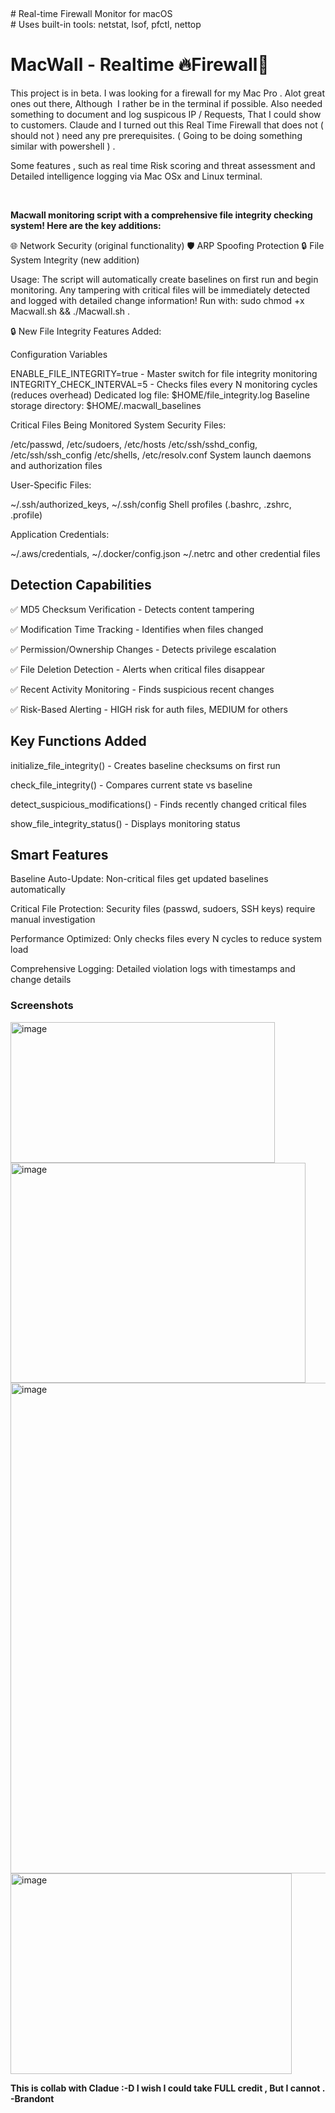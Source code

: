 <p>&nbsp;</p>
<p style="text-align: left;"># Real-time Firewall Monitor for macOS<br /># Uses built-in tools: netstat, lsof, pfctl, nettop</br></p>
<h1><strong>MacWall - Realtime 🔥Firewall🧱&nbsp;</strong></h1>
<p>This project is in beta. I was looking for a firewall for my Mac Pro . Alot great ones out there, Although&nbsp; I rather be in the terminal if possible. Also needed something to document and log suspicous IP / Requests, That I could show to customers. Claude and I turned out this Real Time Firewall that does not ( should not ) need any pre&nbsp;prerequisites. ( Going to be doing something similar with powershell ) .</p>
<p>Some features , such as real time Risk scoring and threat assessment and Detailed intelligence logging via Mac OSx and Linux terminal.</p>
<p>&nbsp;</p>
<b>Macwall monitoring script with a comprehensive file integrity checking system! Here are the key additions:</b>

🌐 Network Security (original functionality)
🛡️ ARP Spoofing Protection
🔒 File System Integrity (new addition)

Usage: The script will automatically create baselines on first run and begin monitoring. Any tampering with critical files will be immediately detected and logged with detailed change information! Run with: sudo chmod +x Macwall.sh &amp;&amp; ./Macwall.sh . 


🔒 New File Integrity Features Added:

Configuration Variables

ENABLE_FILE_INTEGRITY=true - Master switch for file integrity monitoring
INTEGRITY_CHECK_INTERVAL=5 - Checks files every N monitoring cycles (reduces overhead)
Dedicated log file: $HOME/file_integrity.log
Baseline storage directory: $HOME/.macwall_baselines

Critical Files Being Monitored
System Security Files:

/etc/passwd, /etc/sudoers, /etc/hosts
/etc/ssh/sshd_config, /etc/ssh/ssh_config
/etc/shells, /etc/resolv.conf
System launch daemons and authorization files

User-Specific Files:

~/.ssh/authorized_keys, ~/.ssh/config
Shell profiles (.bashrc, .zshrc, .profile)

Application Credentials:

~/.aws/credentials, ~/.docker/config.json
~/.netrc and other credential files

<h2>Detection Capabilities</h2>
<p>
✅ MD5 Checksum Verification - Detects content tampering

  ✅ Modification Time Tracking - Identifies when files changed

✅ Permission/Ownership Changes - Detects privilege escalation

✅ File Deletion Detection - Alerts when critical files disappear

✅ Recent Activity Monitoring - Finds suspicious recent changes

✅ Risk-Based Alerting - HIGH risk for auth files, MEDIUM for others
</p>
<h2>Key Functions Added</h2>

initialize_file_integrity() - Creates baseline checksums on first run

check_file_integrity() - Compares current state vs baseline

detect_suspicious_modifications() - Finds recently changed critical files

show_file_integrity_status() - Displays monitoring status

<h2>Smart Features</h2>

Baseline Auto-Update: Non-critical files get updated baselines automatically

Critical File Protection: Security files (passwd, sudoers, SSH keys) require manual investigation

Performance Optimized: Only checks files every N cycles to reduce system load

Comprehensive Logging: Detailed violation logs with timestamps and change details

<h3> Screenshots</h3>
<img width="423" height="225" alt="image" src="https://github.com/user-attachments/assets/c5f9b804-cfef-487a-9704-27cec73726df" />
<img width="472" height="352" alt="image" src="https://github.com/user-attachments/assets/b49f135b-a154-4a68-bf03-4558cbaa2962" />
<img width="633" height="785" alt="image" src="https://github.com/user-attachments/assets/bad635f3-5701-4ed3-a2eb-ff4e23655cd4" />
<img width="450" height="321" alt="image" src="https://github.com/user-attachments/assets/5cc8a759-9e7f-4564-acc5-719fc0fe9109" />

<p><strong>This is collab with Cladue :-D I wish I could take FULL credit , But I cannot . -Brandont  </strong></p>
